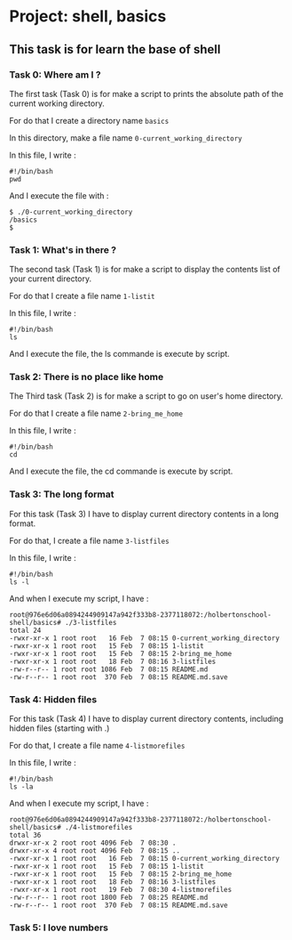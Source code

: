 # Project: shell, basics

## This task is for learn the base of shell

### Task 0: Where am I ?

The first task (Task 0) is for make a script to prints the absolute path of the current working directory.


For do that I create a directory name 
```basics```


In this directory, make a file name
```0-current_working_directory```


In this file, I write :


```
#!/bin/bash
pwd
```

And I execute the file with :
```
$ ./0-current_working_directory
/basics
$
```


### Task 1: What's in there ?

The second task (Task 1) is for make a script to display the contents list of your current directory.


For do that I create a file name
```1-listit```


In this file, I write :


```
#!/bin/bash
ls
```


And I execute the file, the ls commande is execute by script.


### Task 2: There is no place like home


The Third task (Task 2) is for make a script to go on user's home directory.


For do that I create a file name
```2-bring_me_home```


In this file, I write :


```
#!/bin/bash
cd
```


And I execute the file, the cd commande is execute by script.


### Task 3: The long format


For this task (Task 3) I have to display current directory contents in a long format.


For do that, I create a file name
```3-listfiles```


In this file, I write :


```
#!/bin/bash
ls -l
```


And when I execute my script, I have :


```
root@976e6d06a0894244909147a942f333b8-2377118072:/holbertonschool-shell/basics# ./3-listfiles 
total 24
-rwxr-xr-x 1 root root   16 Feb  7 08:15 0-current_working_directory
-rwxr-xr-x 1 root root   15 Feb  7 08:15 1-listit
-rwxr-xr-x 1 root root   15 Feb  7 08:15 2-bring_me_home
-rwxr-xr-x 1 root root   18 Feb  7 08:16 3-listfiles
-rw-r--r-- 1 root root 1086 Feb  7 08:15 README.md
-rw-r--r-- 1 root root  370 Feb  7 08:15 README.md.save
```


### Task 4: Hidden files


For this task (Task 4) I have to display current directory contents, including hidden files (starting with .)


For do that, I create a file name
```4-listmorefiles```


In this file, I write :


```
#!/bin/bash
ls -la
```


And when I execute my script, I have :

```
root@976e6d06a0894244909147a942f333b8-2377118072:/holbertonschool-shell/basics# ./4-listmorefiles 
total 36
drwxr-xr-x 2 root root 4096 Feb  7 08:30 .
drwxr-xr-x 4 root root 4096 Feb  7 08:15 ..
-rwxr-xr-x 1 root root   16 Feb  7 08:15 0-current_working_directory
-rwxr-xr-x 1 root root   15 Feb  7 08:15 1-listit
-rwxr-xr-x 1 root root   15 Feb  7 08:15 2-bring_me_home
-rwxr-xr-x 1 root root   18 Feb  7 08:16 3-listfiles
-rwxr-xr-x 1 root root   19 Feb  7 08:30 4-listmorefiles
-rw-r--r-- 1 root root 1800 Feb  7 08:25 README.md
-rw-r--r-- 1 root root  370 Feb  7 08:15 README.md.save
```


### Task 5: I love numbers
